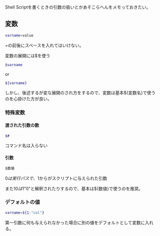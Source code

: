 Shell Scriptを書くときの引数の扱いとかあそこらへんをメモっておきたい。

## 変数

```sh
varname=value
```

=の前後にスペースを入れてはいけない。

変数の展開には$を使う

```sh
$varname
```

or

```sh
${varname}
```

しかし、後述するが変な展開のされ方をするので、変数は基本${変数名}で使うのを心掛けた方が良い。

### 特殊変数

#### 渡された引数の数

```sh
$#
```

コマンド名は入らない

#### 引数

```sh
$数値
```

$0は実行パスで、$1からがスクリプトに与えられた引数

また$10は$1"0"と解釈されたりするので、基本は${数値}で使うのを推奨。

### デフォルトの値

```sh
varname=${1:"val"}
```

第一引数に何も与えられなかった場合に別の値をデフォルトとして変数に入れる。
